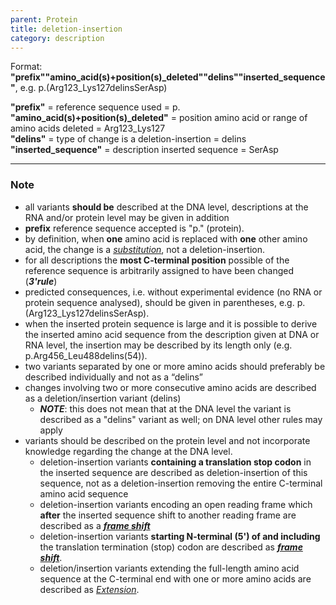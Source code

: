 ```yaml
---
parent: Protein
title: deletion-insertion
category: description
---
```


Format:   **"prefix""amino_acid(s)+position(s)\_deleted""delins""inserted\_sequence"**,  e.g. p.(Arg123\_Lys127delinsSerAsp)

**"prefix"**  =  reference sequence used  =  p.<br>
**"amino\_acid(s)+position(s)\_deleted"**  =  position amino acid or range of amino acids deleted  =  Arg123\_Lys127<br>
**"delins"**  =  type of change is a deletion-insertion  =  delins<br>
**"inserted_sequence"**  =  description inserted sequence  =  SerAsp<br>

---

### Note

*	all variants **should be** described at the DNA level, descriptions at the RNA and/or protein level may be given in addition
* **prefix** reference sequence accepted is "p." (protein).
*	by definition, when **one** amino acid is replaced with **one** other amino acid, the change is a [_substitution_](/recommendations/protein/variant/substitution/), not a deletion-insertion.
*	for all descriptions the **most C-terminal position** possible of the reference sequence is arbitrarily assigned to have been changed (_**3'rule**_)
*	predicted consequences, i.e. without experimental evidence (no RNA or protein sequence analysed), should be given in parentheses, e.g. p.(Arg123_Lys127delinsSerAsp).
*	when the inserted protein sequence is large and it is possible to derive the inserted amino acid sequence from the description given at DNA or RNA level, the insertion may be described by its length only (e.g. p.Arg456_Leu488delins(54)).
*	two variants separated by one or more amino acids should preferably be described individually and not as a “delins”
*	changes involving two or more consecutive amino acids are described as a deletion/insertion variant (delins)
	*	_**NOTE**_:	this does not mean that at the DNA level the variant is described as a "delins" variant as well; on DNA level other rules may apply
*	variants should be described on the protein level and not incorporate knowledge regarding the change at the DNA level.
	*	deletion-insertion variants **containing a translation stop codon** in the inserted sequence are described as deletion-insertion of this sequence, not as a deletion-insertion removing the entire C-terminal amino acid sequence
	*	deletion-insertion variants encoding an open reading frame which **after** the inserted sequence shift to another reading frame are described as a [_**frame shift**_](/recommendations/protein/variant/frameshift/)
	*	deletion-insertion variants **starting N-terminal (5') of and including** the translation termination (stop) codon are described as [_**frame shift**_](/recommendations/protein/variant/frameshift).
 	*	deletion/insertion variants extending the full-length amino acid sequence at the C-terminal end with one or more amino acids are described as [_Extension_](/recommendations/protein/variant/extension).
  
